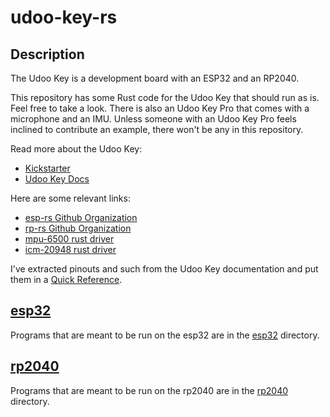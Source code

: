 # udoo-key-rs

## Description

The Udoo Key is a development board with an ESP32 and an RP2040.

This repository has some Rust code for the Udoo Key that should run as is. Feel 
free to take a look. There is also an Udoo Key Pro that comes with a microphone
and an IMU. Unless someone with an Udoo Key Pro feels inclined to contribute an
example, there won't be any in this repository.

Read more about the Udoo Key:
* [Kickstarter](https://www.kickstarter.com/projects/udoo/udoo-key-the-4-ai-platform)
* [Udoo Key Docs](http://www.udoo.org/docs-key/Introduction/Introduction.html)

Here are some relevant links:
* [esp-rs Github Organization](https://github.com/esp-rs)
* [rp-rs Github Organization](https://github.com/rp-rs)
* [mpu-6500 rust driver](https://github.com/justdimaa/embedded-sensors)
* [icm-20948 rust driver](https://github.com/Zolkin1/icm20948_driver)

I've extracted pinouts and such from the Udoo Key documentation and put them in
a [Quick Reference](REFERENCE.md).

## [esp32](esp32/README.md)

Programs that are meant to be run on the esp32 are in the [esp32](esp32/) directory.

## [rp2040](rp2040/README.md)

Programs that are meant to be run on the rp2040 are in the [rp2040](rp2040/) directory.
